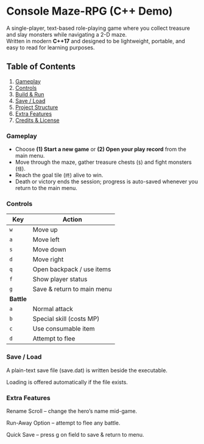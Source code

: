 # Console Maze-RPG (C++ Demo)

A single-player, text-based role-playing game where you collect treasure and slay monsters while navigating a 2-D maze.  
Written in modern **C++17** and designed to be lightweight, portable, and easy to read for learning purposes.

## Table of Contents
1. [Gameplay](#gameplay)
2. [Controls](#controls)
3. [Build & Run](#build--run)
4. [Save / Load](#save--load)
5. [Project Structure](#project-structure)
6. [Extra Features](#extra-features)
7. [Credits & License](#credits--license)

### Gameplay
* Choose **(1) Start a new game** or **(2) Open your play record** from the main menu.  
* Move through the maze, gather treasure chests (`$`) and fight monsters (`怪`).  
* Reach the goal tile (`终`) alive to win.  
* Death or victory ends the session; progress is auto-saved whenever you return to the main menu.

### Controls
| Key | Action                     |
|-----|----------------------------|
| `w` | Move up                    |
| `a` | Move left                  |
| `s` | Move down                  |
| `d` | Move right                 |
| `q` | Open backpack / use items  |
| `f` | Show player status         |
| `g` | Save & return to main menu |
| **Battle** | |
| `a` | Normal attack             |
| `b` | Special skill (costs MP)  |
| `c` | Use consumable item       |
| `d` | Attempt to flee           |

### Save / Load
A plain-text save file (save.dat) is written beside the executable.

Loading is offered automatically if the file exists.

### Extra Features
Rename Scroll – change the hero’s name mid-game.

Run-Away Option – attempt to flee any battle.

Quick Save – press g on field to save & return to menu.
